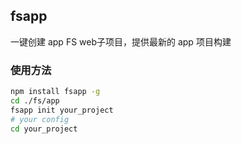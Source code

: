 ## fsapp

一键创建 app FS web子项目，提供最新的 app 项目构建

### 使用方法

```bash
npm install fsapp -g
cd ./fs/app
fsapp init your_project
# your config
cd your_project
```

